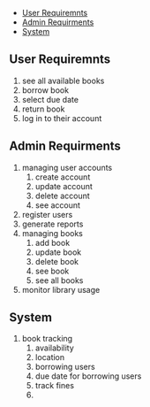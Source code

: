 - [User Requiremnts](#user-requiremnts)
- [Admin Requirments](#admin-requirments)
- [System](#system)



## User Requiremnts
1. see all available books
2. borrow book
3. select due date
4. return book
5. log in to their account


## Admin Requirments
1. managing user accounts
   1. create account
   2. update account
   3. delete account 
   4. see account
2. register users
3. generate reports
4. managing books
   1. add book
   2. update book 
   3. delete book
   4. see book
   5. see all books
5. monitor library usage


## System
1. book tracking 
   1. availability
   2. location
   3. borrowing users
   4. due date for borrowing users
   5. track fines
   6. 